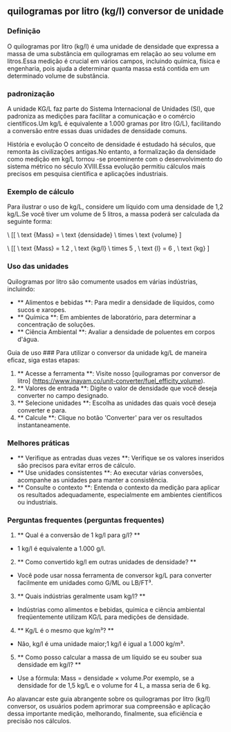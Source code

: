 ## quilogramas por litro (kg/l) conversor de unidade

### Definição
O quilogramas por litro (kg/l) é uma unidade de densidade que expressa a massa de uma substância em quilogramas em relação ao seu volume em litros.Essa medição é crucial em vários campos, incluindo química, física e engenharia, pois ajuda a determinar quanta massa está contida em um determinado volume de substância.

### padronização
A unidade KG/L faz parte do Sistema Internacional de Unidades (SI), que padroniza as medições para facilitar a comunicação e o comércio científicos.Um kg/L é equivalente a 1.000 gramas por litro (G/L), facilitando a conversão entre essas duas unidades de densidade comuns.

História e evolução
O conceito de densidade é estudado há séculos, que remonta às civilizações antigas.No entanto, a formalização da densidade como medição em kg/L tornou -se proeminente com o desenvolvimento do sistema métrico no século XVIII.Essa evolução permitiu cálculos mais precisos em pesquisa científica e aplicações industriais.

### Exemplo de cálculo
Para ilustrar o uso de kg/L, considere um líquido com uma densidade de 1,2 kg/L.Se você tiver um volume de 5 litros, a massa poderá ser calculada da seguinte forma:

\ [[
\ text {Mass} = \ text {densidade} \ times \ text {volume}
\]

\ [[
\ text {Mass} = 1.2 \, \ text {kg/l} \ times 5 \, \ text {l} = 6 \, \ text {kg}
\]

### Uso das unidades
Quilogramas por litro são comumente usados ​​em várias indústrias, incluindo:
- ** Alimentos e bebidas **: Para medir a densidade de líquidos, como sucos e xaropes.
- ** Química **: Em ambientes de laboratório, para determinar a concentração de soluções.
- ** Ciência Ambiental **: Avaliar a densidade de poluentes em corpos d'água.

Guia de uso ###
Para utilizar o conversor da unidade kg/L de maneira eficaz, siga estas etapas:
1. ** Acesse a ferramenta **: Visite nosso [quilogramas por conversor de litro] (https://www.inayam.co/unit-converter/fuel_efficity_volume).
2. ** Valores de entrada **: Digite o valor de densidade que você deseja converter no campo designado.
3. ** Selecione unidades **: Escolha as unidades das quais você deseja converter e para.
4. ** Calcule **: Clique no botão 'Converter' para ver os resultados instantaneamente.

### Melhores práticas
- ** Verifique as entradas duas vezes **: Verifique se os valores inseridos são precisos para evitar erros de cálculo.
- ** Use unidades consistentes **: Ao executar várias conversões, acompanhe as unidades para manter a consistência.
- ** Consulte o contexto **: Entenda o contexto da medição para aplicar os resultados adequadamente, especialmente em ambientes científicos ou industriais.

### Perguntas frequentes (perguntas frequentes)

1. ** Qual é a conversão de 1 kg/l para g/l? **
- 1 kg/l é equivalente a 1.000 g/l.

2. ** Como convertido kg/l em outras unidades de densidade? **
- Você pode usar nossa ferramenta de conversor kg/L para converter facilmente em unidades como G/ML ou LB/FT³.

3. ** Quais indústrias geralmente usam kg/l? **
- Indústrias como alimentos e bebidas, química e ciência ambiental freqüentemente utilizam KG/L para medições de densidade.

4. ** Kg/L é o mesmo que kg/m³? **
- Não, kg/l é uma unidade maior;1 kg/l é igual a 1.000 kg/m³.

5. ** Como posso calcular a massa de um líquido se eu souber sua densidade em kg/l? **
- Use a fórmula: Mass = densidade × volume.Por exemplo, se a densidade for de 1,5 kg/L e o volume for 4 L, a massa seria de 6 kg.

Ao alavancar este guia abrangente sobre os quilogramas por litro (kg/l) conversor, os usuários podem aprimorar sua compreensão e aplicação dessa importante medição, melhorando, finalmente, sua eficiência e precisão nos cálculos.
